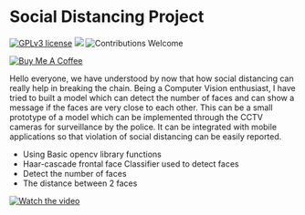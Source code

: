 # Social Distancing Project

[![GPLv3 license](https://img.shields.io/badge/License-GPLv3-blue.svg)](http://perso.crans.org/besson/LICENSE.html)
[![](https://img.shields.io/badge/python-3.5%2B-green.svg)]()
![Contributions Welcome](https://img.shields.io/badge/contributions-welcome-brightgreen.svg?style=flat)

<a href="https://www.buymeacoffee.com/fing" target="_blank"><img src="https://www.buymeacoffee.com/assets/img/custom_images/yellow_img.png" alt="Buy Me A Coffee"></a>

Hello everyone, we have understood by now that how social distancing can really help in breaking the chain.
Being a Computer Vision enthusiast, I have tried to built a model which can detect the number of faces and can show a message if the faces are very close to each other. 
This can be a small prototype of a model which can be implemented through the CCTV cameras for surveillance by the police. It can be integrated with mobile applications so that violation of social distancing can be easily reported.

- Using Basic opencv library functions
- Haar-cascade frontal face Classifier used to detect faces
- Detect the number of faces
- The distance between 2 faces

[![Watch the video](https://lh3.googleusercontent.com/vA4tG0v4aasE7oIvRIvTkOYTwom07DfqHdUPr6k7jmrDwy_qA_SonqZkw6KX0OXKAdk)](https://www.youtube.com/watch?v=dDT6ZPNBl3c)

